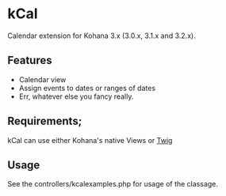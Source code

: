 # kCal

Calendar extension for Kohana 3.x (3.0.x, 3.1.x and 3.2.x).

## Features

- Calendar view
- Assign events to dates or ranges of dates
- Err, whatever else you fancy really.

## Requirements;

kCal can use either Kohana's native Views or [Twig](https://github.com/alexgisby/kohana-twig)

## Usage

See the controllers/kcalexamples.php for usage of the classage.